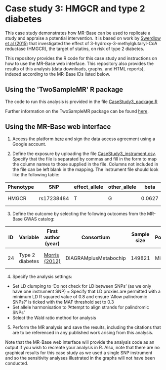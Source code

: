 # Case study 3: HMGCR and type 2 diabetes

This case study demonstrates how MR-Base can be used to replicate a study and appraise a potential intervention. It is based on work by [Swerdlow et al (2015)](https://doi.org/10.1016/S0140-6736(14)61183-1) that investigated the effect of 3-hydroxy-3-methylglutaryl-CoA reductase (HMGCR), the target of statins, on risk of type 2 diabetes.

This repository provides the R code for this case study and instructions on how to use the MR-Base web interface. This repository also provides the results of this analysis (data downloads, graphs, and HTML reports), indexed according to the MR-Base IDs listed below.

## Using the 'TwoSampleMR' R package

The code to run this analysis is provided in the file [CaseStudy3_package.R](https://github.com/MRCIEU/mrbase_casestudies/blob/master/CaseStudy3/CaseStudy3_package.R)

Further information on the TwoSampleMR package can be found [here](https://github.com/MRCIEU/TwoSampleMR).

## Using the MR-Base web interface

1. Access the platform [here](http://www.mrbase.org/) and sign the data access agreement using a Google account.

2. Define the exposure by uploading the file [CaseStudy3_instrument.csv](https://github.com/MRCIEU/mrbase_casestudies/blob/master/CaseStudy3/CaseStudy3_instrument.csv). Specify that the file is separated by commas and fill in the form to map the column names to those supplied in the file. Columns not included in the file can be left blank in the mapping. The instrument file should look like the following table:

|    Phenotype    |    SNP           |    effect_allele    |    other_allele    |    beta      |    se        |    eaf       |    pvalue      |    units    |
|-----------------|------------------|---------------------|--------------------|--------------|--------------|--------------|----------------|-------------|
|    HMGCR        |    rs17238484    |    T                |    G               |    0.0627    |    0.0627    |    0.2533    |    1.35E-21    |    sd       |


3. Define the outcome by selecting the following outcomes from the MR-Base GWAS catalog:

|    ID    |    Variable           |    First author (year)    |    Consortium               |    Sample size    |    Population    |    Sex                    |
|----------|-----------------------|---------------------------|-----------------------------|-------------------|------------------|---------------------------|
|    24    |    Type 2 diabetes    |    [Morris (2012)](https://doi.org/10.1038/ng.2383)     |    DIAGRAMplusMetabochip    |    149821         |    Mixed         |    Males and   females    |

4. Specify the analysis settings:

- Set LD clumping to ‘Do not check for LD between SNPs’ (as we only have one instrument SNP)
= Specify that LD proxies are permitted with a minimum LD R squared value of 0.8 and ensure ‘Allow palindromic SNPs?’ is ticked with the MAF threshold set to 0.3
- Set allele harmonisation to ‘Attempt to align strands for palindromic SNPs’
- Select the Wald ratio method for analysis

5. Perform the MR analysis and save the results, including the citations that are to be referenced in any published work arising from this analysis.  

Note that the MR-Base web interface will provide the analysis code as an output if you wish to recreate your analysis in R. Also, note that there are no graphical results for this case study as we used a single SNP instrument and so the sensitivity analyses illustrated in the graphs will not have been conducted. 
